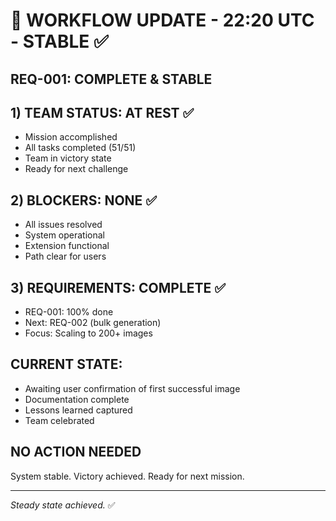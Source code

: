 # 🔄 WORKFLOW UPDATE - 22:20 UTC - STABLE ✅

## REQ-001: COMPLETE & STABLE

## 1) TEAM STATUS: AT REST ✅
- Mission accomplished
- All tasks completed (51/51)
- Team in victory state
- Ready for next challenge

## 2) BLOCKERS: NONE ✅
- All issues resolved
- System operational
- Extension functional
- Path clear for users

## 3) REQUIREMENTS: COMPLETE ✅
- REQ-001: 100% done
- Next: REQ-002 (bulk generation)
- Focus: Scaling to 200+ images

## CURRENT STATE:
- Awaiting user confirmation of first successful image
- Documentation complete
- Lessons learned captured
- Team celebrated

## NO ACTION NEEDED
System stable. Victory achieved. Ready for next mission.

---
*Steady state achieved.* ✅